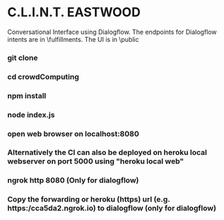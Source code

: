 # C.L.I.N.T. EASTWOOD
Conversational Interface using Dialogflow.
The endpoints for Dialogflow intents are in \fulfillments.
The UI is in \public


### git clone 
### cd crowdComputing
### npm install
### node index.js
### open web browser on localhost:8080
### Alternatively the CI can also be deployed on heroku local webserver on port 5000 using "heroku local web"
### ngrok http 8080 (Only for dialogflow)
### Copy the forwarding or heroku (https) url (e.g. https:/cca5da2.ngrok.io) to dialogflow (only for dialogflow)


